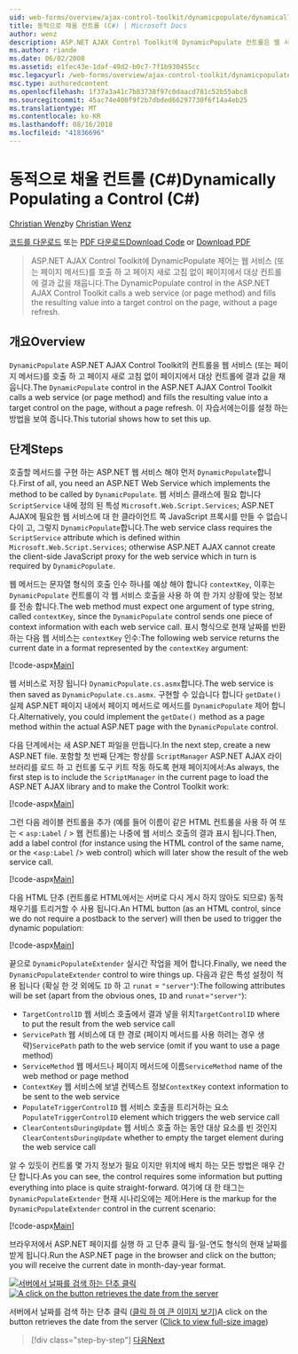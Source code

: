 ```yaml
---
uid: web-forms/overview/ajax-control-toolkit/dynamicpopulate/dynamically-populating-a-control-cs
title: 동적으로 채울 컨트롤 (C#) | Microsoft Docs
author: wenz
description: ASP.NET AJAX Control Toolkit에 DynamicPopulate 컨트롤은 웹 서비스 (또는 페이지 메서드)를 호출 하 고 t 대상 컨트롤에 결과 값을 채웁니다...
ms.author: riande
ms.date: 06/02/2008
ms.assetid: e1fec43e-1daf-49d2-b0c7-7f1b930455cc
msc.legacyurl: /web-forms/overview/ajax-control-toolkit/dynamicpopulate/dynamically-populating-a-control-cs
msc.type: authoredcontent
ms.openlocfilehash: 1f37a3a41c7b83738f97c0daacd781c52b55abc8
ms.sourcegitcommit: 45ac74e400f9f2b7dbded66297730f6f14a4eb25
ms.translationtype: MT
ms.contentlocale: ko-KR
ms.lasthandoff: 08/16/2018
ms.locfileid: "41836696"
---
```

<a name="dynamically-populating-a-control-c"></a><span data-ttu-id="7174a-103">동적으로 채울 컨트롤 (C#)</span><span class="sxs-lookup"><span data-stu-id="7174a-103">Dynamically Populating a Control (C#)</span></span>
====================
<span data-ttu-id="7174a-104">[Christian Wenz](https://github.com/wenz)</span><span class="sxs-lookup"><span data-stu-id="7174a-104">by [Christian Wenz](https://github.com/wenz)</span></span>

<span data-ttu-id="7174a-105">[코드를 다운로드](http://download.microsoft.com/download/d/8/f/d8f2f6f9-1b7c-46ad-9252-e1fc81bdea3e/dynamicpopulate0.cs.zip) 또는 [PDF 다운로드](http://download.microsoft.com/download/b/6/a/b6ae89ee-df69-4c87-9bfb-ad1eb2b23373/dynamicpopulate0CS.pdf)</span><span class="sxs-lookup"><span data-stu-id="7174a-105">[Download Code](http://download.microsoft.com/download/d/8/f/d8f2f6f9-1b7c-46ad-9252-e1fc81bdea3e/dynamicpopulate0.cs.zip) or [Download PDF](http://download.microsoft.com/download/b/6/a/b6ae89ee-df69-4c87-9bfb-ad1eb2b23373/dynamicpopulate0CS.pdf)</span></span>

> <span data-ttu-id="7174a-106">ASP.NET AJAX Control Toolkit에 DynamicPopulate 제어는 웹 서비스 (또는 페이지 메서드)를 호출 하 고 페이지 새로 고침 없이 페이지에서 대상 컨트롤에 결과 값을 채웁니다.</span><span class="sxs-lookup"><span data-stu-id="7174a-106">The DynamicPopulate control in the ASP.NET AJAX Control Toolkit calls a web service (or page method) and fills the resulting value into a target control on the page, without a page refresh.</span></span>


## <a name="overview"></a><span data-ttu-id="7174a-107">개요</span><span class="sxs-lookup"><span data-stu-id="7174a-107">Overview</span></span>

<span data-ttu-id="7174a-108">`DynamicPopulate` ASP.NET AJAX Control Toolkit의 컨트롤을 웹 서비스 (또는 페이지 메서드)를 호출 하 고 페이지 새로 고침 없이 페이지에서 대상 컨트롤에 결과 값을 채웁니다.</span><span class="sxs-lookup"><span data-stu-id="7174a-108">The `DynamicPopulate` control in the ASP.NET AJAX Control Toolkit calls a web service (or page method) and fills the resulting value into a target control on the page, without a page refresh.</span></span> <span data-ttu-id="7174a-109">이 자습서에는이를 설정 하는 방법을 보여 줍니다.</span><span class="sxs-lookup"><span data-stu-id="7174a-109">This tutorial shows how to set this up.</span></span>

## <a name="steps"></a><span data-ttu-id="7174a-110">단계</span><span class="sxs-lookup"><span data-stu-id="7174a-110">Steps</span></span>

<span data-ttu-id="7174a-111">호출할 메서드를 구현 하는 ASP.NET 웹 서비스 해야 먼저 `DynamicPopulate`합니다.</span><span class="sxs-lookup"><span data-stu-id="7174a-111">First of all, you need an ASP.NET Web Service which implements the method to be called by `DynamicPopulate`.</span></span> <span data-ttu-id="7174a-112">웹 서비스 클래스에 필요 합니다 `ScriptService` 내에 정의 된 특성 `Microsoft.Web.Script.Services`; ASP.NET AJAX에 필요한 웹 서비스에 대 한 클라이언트 쪽 JavaScript 프록시를 만들 수 없습니다이 고, 그렇지 `DynamicPopulate`합니다.</span><span class="sxs-lookup"><span data-stu-id="7174a-112">The web service class requires the `ScriptService` attribute which is defined within `Microsoft.Web.Script.Services`; otherwise ASP.NET AJAX cannot create the client-side JavaScript proxy for the web service which in turn is required by `DynamicPopulate`.</span></span>

<span data-ttu-id="7174a-113">웹 메서드는 문자열 형식의 호출 인수 하나를 예상 해야 합니다 `contextKey`, 이후는 `DynamicPopulate` 컨트롤이 각 웹 서비스 호출을 사용 하 여 한 가지 상황에 맞는 정보를 전송 합니다.</span><span class="sxs-lookup"><span data-stu-id="7174a-113">The web method must expect one argument of type string, called `contextKey`, since the `DynamicPopulate` control sends one piece of context information with each web service call.</span></span> <span data-ttu-id="7174a-114">표시 형식으로 현재 날짜를 반환 하는 다음 웹 서비스는 `contextKey` 인수:</span><span class="sxs-lookup"><span data-stu-id="7174a-114">The following web service returns the current date in a format represented by the `contextKey` argument:</span></span>

[!code-aspx[Main](dynamically-populating-a-control-cs/samples/sample1.aspx)]

<span data-ttu-id="7174a-115">웹 서비스로 저장 됩니다 `DynamicPopulate.cs.asmx`합니다.</span><span class="sxs-lookup"><span data-stu-id="7174a-115">The web service is then saved as `DynamicPopulate.cs.asmx`.</span></span> <span data-ttu-id="7174a-116">구현할 수 있습니다 합니다 `getDate()` 실제 ASP.NET 페이지 내에서 페이지 메서드로 메서드를 `DynamicPopulate` 제어 합니다.</span><span class="sxs-lookup"><span data-stu-id="7174a-116">Alternatively, you could implement the `getDate()` method as a page method within the actual ASP.NET page with the `DynamicPopulate` control.</span></span>

<span data-ttu-id="7174a-117">다음 단계에서는 새 ASP.NET 파일을 만듭니다.</span><span class="sxs-lookup"><span data-stu-id="7174a-117">In the next step, create a new ASP.NET file.</span></span> <span data-ttu-id="7174a-118">포함할 첫 번째 단계는 항상를 `ScriptManager` ASP.NET AJAX 라이브러리를 로드 하 고 컨트롤 도구 키트 작동 하도록 현재 페이지에서:</span><span class="sxs-lookup"><span data-stu-id="7174a-118">As always, the first step is to include the `ScriptManager` in the current page to load the ASP.NET AJAX library and to make the Control Toolkit work:</span></span>

[!code-aspx[Main](dynamically-populating-a-control-cs/samples/sample2.aspx)]

<span data-ttu-id="7174a-119">그런 다음 레이블 컨트롤을 추가 (예를 들어 이름이 같은 HTML 컨트롤을 사용 하 여 또는 &lt; `asp:Label`  / &gt; 웹 컨트롤)는 나중에 웹 서비스 호출의 결과 표시 됩니다.</span><span class="sxs-lookup"><span data-stu-id="7174a-119">Then, add a label control (for instance using the HTML control of the same name, or the &lt;`asp:Label` /&gt; web control) which will later show the result of the web service call.</span></span>

[!code-aspx[Main](dynamically-populating-a-control-cs/samples/sample3.aspx)]

<span data-ttu-id="7174a-120">다음 HTML 단추 (컨트롤로 HTML에서는 서버로 다시 게시 하지 않아도 되므로) 동적 채우기를 트리거할 수 사용 됩니다.</span><span class="sxs-lookup"><span data-stu-id="7174a-120">An HTML button (as an HTML control, since we do not require a postback to the server) will then be used to trigger the dynamic population:</span></span>

[!code-aspx[Main](dynamically-populating-a-control-cs/samples/sample4.aspx)]

<span data-ttu-id="7174a-121">끝으로 `DynamicPopulateExtender` 실시간 작업을 제어 합니다.</span><span class="sxs-lookup"><span data-stu-id="7174a-121">Finally, we need the `DynamicPopulateExtender` control to wire things up.</span></span> <span data-ttu-id="7174a-122">다음과 같은 특성 설정이 적용 됩니다 (확실 한 것 외에도 `ID` 하 고 `runat` = `"server"`):</span><span class="sxs-lookup"><span data-stu-id="7174a-122">The following attributes will be set (apart from the obvious ones, `ID` and `runat`=`"server"`):</span></span>

- <span data-ttu-id="7174a-123">`TargetControlID` 웹 서비스 호출에서 결과 넣을 위치</span><span class="sxs-lookup"><span data-stu-id="7174a-123">`TargetControlID` where to put the result from the web service call</span></span>
- <span data-ttu-id="7174a-124">`ServicePath` 웹 서비스에 대 한 경로 (페이지 메서드를 사용 하려는 경우 생략)</span><span class="sxs-lookup"><span data-stu-id="7174a-124">`ServicePath` path to the web service (omit if you want to use a page method)</span></span>
- <span data-ttu-id="7174a-125">`ServiceMethod` 웹 메서드나 페이지 메서드에 이름</span><span class="sxs-lookup"><span data-stu-id="7174a-125">`ServiceMethod` name of the web method or page method</span></span>
- <span data-ttu-id="7174a-126">`ContextKey` 웹 서비스에 보낼 컨텍스트 정보</span><span class="sxs-lookup"><span data-stu-id="7174a-126">`ContextKey` context information to be sent to the web service</span></span>
- <span data-ttu-id="7174a-127">`PopulateTriggerControlID` 웹 서비스 호출을 트리거하는 요소</span><span class="sxs-lookup"><span data-stu-id="7174a-127">`PopulateTriggerControlID` element which triggers the web service call</span></span>
- <span data-ttu-id="7174a-128">`ClearContentsDuringUpdate` 웹 서비스 호출 하는 동안 대상 요소를 빈 것인지</span><span class="sxs-lookup"><span data-stu-id="7174a-128">`ClearContentsDuringUpdate` whether to empty the target element during the web service call</span></span>

<span data-ttu-id="7174a-129">알 수 있듯이 컨트롤 몇 가지 정보가 필요 이지만 위치에 배치 하는 모든 방법은 매우 간단 합니다.</span><span class="sxs-lookup"><span data-stu-id="7174a-129">As you can see, the control requires some information but putting everything into place is quite straight-forward.</span></span> <span data-ttu-id="7174a-130">여기에 대 한 태그는 `DynamicPopulateExtender` 현재 시나리오에는 제어:</span><span class="sxs-lookup"><span data-stu-id="7174a-130">Here is the markup for the `DynamicPopulateExtender` control in the current scenario:</span></span>

[!code-aspx[Main](dynamically-populating-a-control-cs/samples/sample5.aspx)]

<span data-ttu-id="7174a-131">브라우저에서 ASP.NET 페이지를 실행 하 고 단추 클릭 월-일-연도 형식의 현재 날짜를 받게 됩니다.</span><span class="sxs-lookup"><span data-stu-id="7174a-131">Run the ASP.NET page in the browser and click on the button; you will receive the current date in month-day-year format.</span></span>


<span data-ttu-id="7174a-132">[![서버에서 날짜를 검색 하는 단추 클릭](dynamically-populating-a-control-cs/_static/image2.png)](dynamically-populating-a-control-cs/_static/image1.png)</span><span class="sxs-lookup"><span data-stu-id="7174a-132">[![A click on the button retrieves the date from the server](dynamically-populating-a-control-cs/_static/image2.png)](dynamically-populating-a-control-cs/_static/image1.png)</span></span>

<span data-ttu-id="7174a-133">서버에서 날짜를 검색 하는 단추 클릭 ([클릭 하 여 큰 이미지 보기](dynamically-populating-a-control-cs/_static/image3.png))</span><span class="sxs-lookup"><span data-stu-id="7174a-133">A click on the button retrieves the date from the server ([Click to view full-size image](dynamically-populating-a-control-cs/_static/image3.png))</span></span>

> [!div class="step-by-step"]
> [<span data-ttu-id="7174a-134">다음</span><span class="sxs-lookup"><span data-stu-id="7174a-134">Next</span></span>](dynamically-populating-a-control-using-javascript-code-cs.md)
